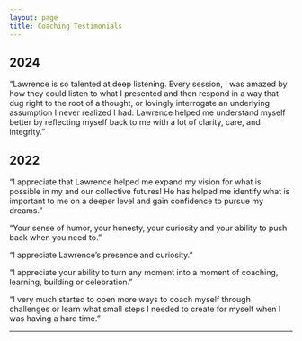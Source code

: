 ```yaml
---
layout: page
title: Coaching Testimonials
---
```


## 2024

“Lawrence is so talented at deep listening. Every session, I was amazed by how they could listen to what I presented and then respond in a way that dug right to the root of a thought, or lovingly interrogate an underlying assumption I never realized I had. Lawrence helped me understand myself better by reflecting myself back to me with a lot of clarity, care, and integrity.”

## 2022

“I appreciate that Lawrence helped me expand my vision for what is possible in my and our collective futures! He has helped me identify what is important to me on a deeper level and gain confidence to pursue my dreams.”

“Your sense of humor, your honesty, your curiosity and your ability to push back when you need to.”

“I appreciate Lawrence’s presence and curiosity.”

“I appreciate your ability to turn any moment into a moment of coaching, learning, building or celebration.”

“I very much started to open more ways to coach myself through challenges or learn what small steps I needed to create for myself when I was having a hard time.”



<center><hr></center>

